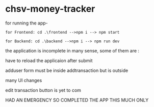# chsv-money-tracker

for running the app-

    for Frontend: cd .\frontend -->npm i --> npm start

    for Backend: cd .\backend -->npm i --> npm run dev


the application is incomplete in many sense, some of them are :

have to reload the applicaion after submit

adduser form must be inside addtransaction but is outside

many UI changes

edit transaction button is yet to com

HAD AN EMERGENCY SO COMPLETED THE APP THIS MUCH ONLY

